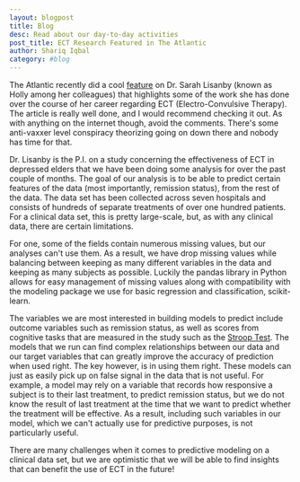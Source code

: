 ```yaml
---
layout: blogpost
title: Blog
desc: Read about our day-to-day activities
post_title: ECT Research Featured in The Atlantic
author: Shariq Iqbal
category: #blog
---
```


The Atlantic recently did a cool [feature](http://www.theatlantic.com/magazine/archive/2015/12/the-return-of-electroshock-therapy/413179/) on Dr. Sarah Lisanby (known as Holly among her colleagues) that highlights some of the work she has done over the course of her career regarding ECT (Electro-Convulsive Therapy).  The article is really well done, and I would recommend checking it out.  As with anything on the internet though, avoid the comments. There's some anti-vaxxer level conspiracy theorizing going on down there and nobody has time for that.

Dr. Lisanby is the P.I. on a study concerning the effectiveness of ECT in depressed elders that we have been doing some analysis for over the past couple of months.  The goal of our analysis is to be able to predict certain features of the data (most importantly, remission status), from the rest of the data. The data set has been collected across seven hospitals and consists of hundreds of separate treatments of over one hundred patients. For a clinical data set, this is pretty large-scale, but, as with any clinical data, there are certain limitations.

For one, some of the fields contain numerous missing values, but our analyses can't use them. As a result, we have drop missing values while balancing between keeping as many different variables in the data and keeping as many subjects as possible. Luckily the pandas library in Python allows for easy management of missing values along with compatibility with the modeling package we use for basic regression and classification, scikit-learn.

The variables we are most interested in building models to predict include outcome variables such as remission status, as well as scores from cognitive tasks that are measured in the study such as the [Stroop Test](https://en.wikipedia.org/wiki/Stroop_effect). The models that we run can find complex relationships between our data and our target variables that can greatly improve the accuracy of prediction when used right. The key however, is in using them right. These models can just as easily pick up on false signal in the data that is not useful.  For example, a model may rely on a variable that records how responsive a subject is to their last treatment, to predict remission status, but we do not know the result of last treatment at the time that we want to predict whether the treatment will be effective. As a result, including such variables in our model, which we can't actually use for predictive purposes, is not particularly useful.

There are many challenges when it comes to predictive modeling on a clinical data set, but we are optimistic that we will be able to find insights that can benefit the use of ECT in the future!